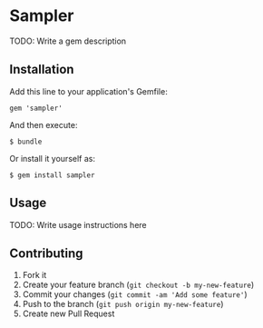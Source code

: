 # Sampler

TODO: Write a gem description

## Installation

Add this line to your application's Gemfile:

    gem 'sampler'

And then execute:

    $ bundle

Or install it yourself as:

    $ gem install sampler

## Usage

TODO: Write usage instructions here

## Contributing

1. Fork it
2. Create your feature branch (`git checkout -b my-new-feature`)
3. Commit your changes (`git commit -am 'Add some feature'`)
4. Push to the branch (`git push origin my-new-feature`)
5. Create new Pull Request
